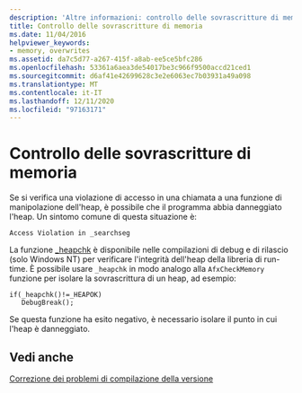 ```yaml
---
description: 'Altre informazioni: controllo delle sovrascritture di memoria'
title: Controllo delle sovrascritture di memoria
ms.date: 11/04/2016
helpviewer_keywords:
- memory, overwrites
ms.assetid: da7c5d77-a267-415f-a8ab-ee5ce5bfc286
ms.openlocfilehash: 53361a6aea3de54017be3c966f9500accd21ced1
ms.sourcegitcommit: d6af41e42699628c3e2e6063ec7b03931a49a098
ms.translationtype: MT
ms.contentlocale: it-IT
ms.lasthandoff: 12/11/2020
ms.locfileid: "97163171"
---
```

# <a name="checking-for-memory-overwrites"></a>Controllo delle sovrascritture di memoria

Se si verifica una violazione di accesso in una chiamata a una funzione di manipolazione dell'heap, è possibile che il programma abbia danneggiato l'heap. Un sintomo comune di questa situazione è:

```
Access Violation in _searchseg
```

La funzione [_heapchk](../c-runtime-library/reference/heapchk.md) è disponibile nelle compilazioni di debug e di rilascio (solo Windows NT) per verificare l'integrità dell'heap della libreria di run-time. È possibile usare `_heapchk` in modo analogo alla `AfxCheckMemory` funzione per isolare la sovrascrittura di un heap, ad esempio:

```
if(_heapchk()!=_HEAPOK)
   DebugBreak();
```

Se questa funzione ha esito negativo, è necessario isolare il punto in cui l'heap è danneggiato.

## <a name="see-also"></a>Vedi anche

[Correzione dei problemi di compilazione della versione](fixing-release-build-problems.md)
